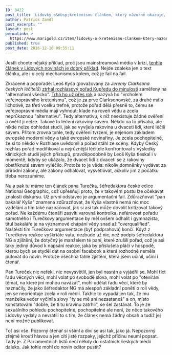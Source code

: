 ```yaml
---
ID: 3422
post_title: 'Lidovky o&nbsp;kreténismu článkem, který názorně ukazuje, jak média fungovat nemají'
author: Patrick Zandl
post_excerpt: ""
layout: post
permalink: >
  https://www.marigold.cz/item/lidovky-o-kretenismu-clankem-ktery-nazorne-ukazuje-jak-media-fungovat-nemaji
published: true
post_date: 2016-12-16 09:55:11
---
```

Jestli chcete nějaký příklad, proč jsou mainstreamová média v krizi, <a href="http://www.lidovky.cz/vrchol-verejnopravniho-kretenismu-d6u-/nazory.aspx?c=A161215_124504_ln_nazory_ele">tenhle článek v Lidových novinách je dobrý příklad</a>. Nejde zdaleka jen o text článku, ale i o celý mechanismus kolem, což je fail na fail. <!--more-->

Zkráceně a popořadě: Leoš Kyša (považovaný za <em>Jeremy Clarksona českých léčitelů</em>) <a href="http://www.lidovky.cz/kysa-rozhlas-rusi-porad-kupredu-do-minulosti-vrchol-verejnopravniho-kretenismu-ggk-/nazory.aspx?c=A161214_175346_ln_nazory_gib">ztrhal rozhlasový pořad Kupředu do minulosti</a> zaměřený na "alternativní všecko". <a href="http://mediahub.cz/komentare-35811/nejen-ct-ma-problem-s-sirenim-alternativnich-nesmyslu-cesky-rozhlas-ji-zdatne-sekunduje-816120">Trhá ho už přes rok</a> a nazývá ho "vrcholem veřejnoprávního kretenismu", což je za prvé Clarksonovské, za druhé málo lichotivé, za třetí vcelku trefné, protože pořad dělá přesně to, čemu se veřejnoprávní média mají vyhnout: klade na roveň vědu a zcela neprůkaznou "alternativu". Tedy alternativu, k níž neexistuje žádné ověření a ověřit ji nelze. Takové to léčení rakoviny savem. Někdo na to přísahá, ale nikde nelze dohledat studii, jak se vyvíjela rakovina u dvaceti lidí, které léčili savem. Přitom zrovna tohle, tedy ověření tvrzení, je nejenom základem evropské moderní vědy a také evropské novinařiny. Je zcela pochopitelné, že si to někdo v Rozhlase uvědomil a pořad stáhl ze scény. Kdyby Český rozhlas pořad modifikoval a nejrůznější léčitele konfrontoval s výsledky klinických studií jejich přístupů, pravděpodobně by Leoš Kyša tleskal i v momentě, kdyby se ukázalo, že dvacet lidí z dvaceti se z rakoviny obstříknuté savem vyléčilo. Protože to je věda: nikoliv domněnky vydávat za přírodní zákony, ale zákony odhalovat, vysvětlovat, ačkoliv jim z počátku třeba nerozumíme.  

Nu a pak tu máme ten <a href="http://www.lidovky.cz/vrchol-verejnopravniho-kretenismu-d6u-/nazory.aspx?c=A161215_124504_ln_nazory_ele">článek pana Turečka</a>, šéfredaktora české edice National Geographic, což upřesňuji proto, že v takovém postu lze očekávat znalosti diskursu. Už první odstavec je argumentační fail. Zdůrazňovat "pan bakalář Kyša" znamená zdůrazňovat, že Kyša vlastně nemá nic moc vzdělání a tím také naznačovat, jak si asi tak může dovolit kritizovat takový pořad. Ne každému čtenáři zasvítí varovná kontrolka, neférovost pořadu samotného i Turečkovy argumentace by měl ovšem odhalit i gymnazista, titul bakaláře je na významové chápání vědy snad až "overqualified". Naštěstí tím Turečkova argumentace (byť podprahová) končí. Když z Turečkovy reakce vyškrtáte vatu, nezbude už nic, než podpis šéfredaktora NG a zjištění, že dotyčný je manželem té paní, které zrušili pořad, což je asi taky jediný důvod k napsání reakce, jaká by příslušela pláči v hospodě, kterou bych se styděl dát na osobní facebook a která rozhodně neměla putovat do novin. Protože všechna tahle zjištění, která jsem učinil, učiní i čtenář. 

Pan Tureček nic neřekl, nic nevysvětlil, jen byl nasrán a vyjádřil se. Mohl říct řadu věcných věcí, mohl volat po svobodě slova, mohl volat po "otevírání témat, na které jiní mohou navázat", mohl udělat řadu věcí, které by naznačily, že jako šéfredaktor NG má alespoň základní ponětí o roli vědy, jen se neorientuje zcela v roli médií. Takhle to vypadá jen tak, že mu manželka večer vyčinila slovy "ty se mě ani nezastaneš" a on, místo konstatování "dobře, že ti tu kravinu zatrhli", se šel zastávat. To je ze sexuálního pohledu pochopitelné, pochopitelné ale není, že něco takového Lidovky vydaly a nevrátili to s tím, že článek nemá žádný obsah a tudíž jej není možné publikovat. 

Toť asi vše. Pozorný čtenář si všiml a diví se asi tak, jako já. Nepozorný zřejmě kroutí hlavou a jen cítí jisté rozpaky, jejichž příčinu neumí popsat. Tady je. Z Parlamentních listů není někdy do ostatních českých médií daleko. Jak tohle mohl do novin editor pustit?